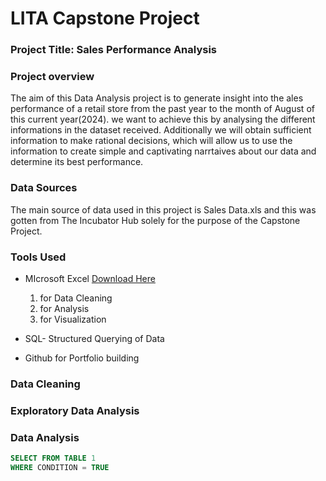 # LITA Capstone Project

### Project Title: Sales Performance Analysis 

### Project overview 
The aim of this Data Analysis project is to generate insight into the ales performance of a retail store from the past year to the month of August of this current year(2024). we want to achieve this by analysing the different informations in the dataset received. Additionally we will obtain sufficient information to make rational decisions, which will allow us to use the information to create simple and captivating narrtaives about our data and determine its best performance.       

### Data Sources
The main source of data used in this project is Sales Data.xls and this was gotten from The Incubator Hub solely for the purpose of the Capstone Project.     


### Tools Used 
- MIcrosoft Excel  [Download Here](https://www.microsoft.com)
  1. for Data Cleaning
  2. for  Analysis
  3. for Visualization
     
- SQL- Structured Querying of Data 
- Github for Portfolio building 

### Data Cleaning 


### Exploratory Data Analysis  


### Data Analysis 

```SQL
SELECT FROM TABLE 1
WHERE CONDITION = TRUE




